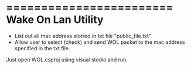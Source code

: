 ========================
Wake On Lan Utility
========================

 * List out all mac address stotred in txt file "public_file.txt"
 * Allow user to select (check) and send WOL packet to the mac address specified in the txt file.

Just open WOL.csproj using visual stodio and run.
